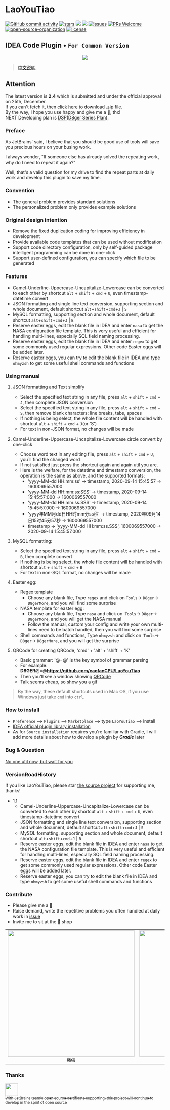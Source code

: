 # LaoYouTiao

<a href="https://github.com/caofanCPU/LaoYouTiao"><img alt="GitHub commit activity" src="https://img.shields.io/github/commit-activity/m/caofanCPU/LaoYouTiao"></a>
<a href="https://github.com/caofanCPU/LaoYouTiao/stargazers"><img src="https://badgen.net/github/stars/caofanCPU/LaoYouTiao" alt="stars"></a>
<a href="https://plugins.jetbrains.com/plugin/15255-laoyoutiao"><img src="https://img.shields.io/jetbrains/plugin/d/15255"></a>
<a href="https://github.com/caofanCPU/LaoYouTiao"><img src="https://img.shields.io/github/v/release/caofanCPU/LaoYouTiao"></a>
<a href="https://github.com/caofanCPU/LaoYouTiao/issues"><img src="https://badgen.net/github/open-issues/caofanCPU/LaoYouTiao" alt="issues"></a>
<a href="https://github.com/caofanCPU/LaoYouTiao/pulls"><img src="https://badgen.net/badge/PRs/welcome/cyan" alt="PRs Welcome"></a>
<a href="https://github.com/D8ger"><img src="https://badgen.net/badge/organization/join%20us/cyan" alt="open-source-organization"></a>
<a href="https://github.com/caofanCPU/LaoYouTiao/blob/master/LICENCE"><img src="https://badgen.net/github/license/caofanCPU/LaoYouTiao?color=green" alt="license"></a>

## IDEA Code Plugin • `For Common Version`  
<div align="center">
    <img src="http://file.debuggerpowerzcy.top/power/LaoYouTiao-V2.png" /> 
</div>

> [中文说明](./README_CN.md)

## Attention
The latest version is **2.4** which is submitted and under the official approval on 25th, December.   
If you can't fetch it, then [click here](https://github.com/caofanCPU/LaoYouTiao/releases/tag/2.4) to download ~~.zip~~ file.  
By the way, I hope you use happy and give me a 🌟, thx!  
NEXT Developing plan is [DSP(D8ger Series Plan)](https://www.processon.com/view/5f96a5f35653bb06ef1870e8).

### Preface
As JetBrains' said, I believe that you should be good use of tools will save you precious hours on your busing work.

I always wonder, "If someone else has already solved the repeating work, why do I need to repeat it again?"

Well, that's a valid question for my drive to find the repeat parts at daily work and develop this plugin to save my time.  

### Convention
- The general problem provides standard solutions
- The personalized problem only provides example solutions

### Original design intention
- Remove the fixed duplication coding for improving efficiency in development  
- Provide available code templates that can be used without modification  
- Support code directory configuration, only by self-guided package intelligent programming can be done in one-click  
- Support user-defined configuration, you can specify which file to be generated  

### Features
- Camel-Underline-Uppercase-Uncapitalize-Lowercase can be converted to each other by shortcut `alt` + `shift` + `cmd` + `U`, even timestamp-datetime convert
- JSON formatting and single line text conversion, supporting section and whole document, default shortcut `alt`+`shift`+`cmd`+`J` | `S`
- MySQL formatting, supporting section and whole document, default shortcut `alt`+`shift`+`cmd`+`J` | `B`
- Reserve easter eggs, edit the blank file in IDEA and enter `nasa` to get the NASA configuration file template. This is very useful and efficient for handling multi-lines, especially SQL field naming processing.
- Reserve easter eggs, edit the blank file in IDEA and enter `regex` to get some commonly used regular expressions. Other code Easter eggs will be added later.  
- Reserve easter eggs, you can try to edit the blank file in IDEA and type `ohmyzsh` to get some useful shell commands and functions  

### Using manual
1. JSON formatting and Text simplify
    - Select the specified text string in any file, press `alt` + `shift` + `cmd` + `J`, then complete JSON conversion
    - Select the specified text string in any file, press `alt` + `shift` + `cmd` + `S`, then remove blank characters: line breaks, tabs, spaces
    - If nothing is being select, the whole file content will be handled with shortcut `alt` + `shift` + `cmd` + `J`(or 'S')
    - For text in non-JSON format, no changes will be made

2. Camel-Underline-Uppercase-Uncapitalize-Lowercase circle convert by one-click
    - Choose word text in any editing file, press `alt` + `shift` + `cmd` + `U`, you`ll find the changed word
    - If not satisfied just press the shortcut again and again util you are.
    - Here is the welfare, for the datetime and timestamp conversion, the operation is the same as above, and the supported formats:
        - 'yyyy-MM-dd HH:mm:ss'      -> timestamp, 2020-09-14 15:45:57      -> 1600069557000
        - 'yyyy-MM-dd HH:mm:ss:SSS'  -> timestamp, 2020-09-14 15:45:57:000  -> 1600069557000
        - 'yyyy-MM-dd HH:mm:ss.SSS'  -> timestamp, 2020-09-14 15:45:57.000  -> 1600069557000
        - 'yyyy年MM月dd日HH时mm分ss秒' -> timestamp, 2020年09月14日15时45分57秒 -> 1600069557000
        - timestamp -> 'yyyy-MM-dd HH:mm:ss.SSS',  1600069557000 -> 2020-09-14 15:45:57.000

3. MySQL formatting:
    - Select the specified text string in any file, press `alt` + `shift` + `cmd` + `B`, then complete convert
    - If nothing is being select, the whole file content will be handled with shortcut `alt` + `shift` + `cmd` + `B`
    - For text in non-SQL format, no changes will be made

4. Easter egg:
   - Regex template
      - Choose any blank file, Type `regex` and click on `Tools`-> `D8ger`-> `D8gerMore`, and you will find some surprise
   - NASA template for easter egg:
      - Choose any blank file, Type `nasa` and click on` Tools`-> `D8ger`-> `D8gerMore`, and you will get the NASA manual
      - Follow the manual, custom your config and write your own multi-lines need to be batch handled, then you will find some surprise
   - Shell commands and functions, Type `ohmyzsh` and click on` Tools`-> `D8ger`-> `D8gerMore`, and you will get the surprise

5. QRCode for creating QRCode, 'cmd' + 'alt' + 'shift' + 'K'
   - Basic grammar: '@=@' is the key symbol of grammar parsing
   - For example: **D8GER**@=@**https://github.com/caofanCPU/LaoYouTiao**
   - Then you'll see a window showing [QRCode](https://github.com/caofanCPU/LaoYouTiao)
   - Talk seems cheap, so show you a [gif](http://file.debuggerpowerzcy.top/power/QRCode.gif)

> By the way, these default shortcuts used in Mac OS, if you use Windows just take `cmd` into `ctrl`.

### How to install
- `Preference` --> `Plugins` --> `Marketplace` --> type `LaoYouTiao` --> install
- [IDEA official plugin library installation](https://plugins.jetbrains.com/plugin/15255-laoyoutiao)  
- As for `Source installation` requires you're familiar with Gradle, I will add more details about how to develop a plugin by ***Gradle*** later

### Bug & Question
[No one util now, but wait for you](https://github.com/caofanCPU/D8gerAutoCode/issues)

### VersionRoadHistory
If you like LaoYouTiao, please star <a href="https://github.com/caofanCPU/LaoYouTiao">the source project</a> for supporting me, thanks!
- 1.1
    - Camel-Underline-Uppercase-Uncapitalize-Lowercase can be converted to each other by shortcut `alt` + `shift` + `cmd` + `U`, even timestamp-datetime convert
    - JSON formatting and single line text conversion, supporting section and whole document, default shortcut `alt`+`shift`+`cmd`+`J` | `S`
    - MySQL formatting, supporting section and whole document, default shortcut `alt`+`shift`+`cmd`+`J` | `B`
    - Reserve easter eggs, edit the blank file in IDEA and enter `nasa` to get the NASA configuration file template. This is very useful and efficient for handling multi-lines, especially SQL field naming processing.
    - Reserve easter eggs, edit the blank file in IDEA and enter `regex` to get some commonly used regular expressions. Other code Easter eggs will be added later.  
    - Reserve easter eggs, you can try to edit the blank file in IDEA and type `ohmyzsh` to get some useful shell commands and functions  


### Contribute
- Please give me a 🌟
- Raise demand, write the repetitive problems you often handled at daily work in [issue](https://github.com/caofanCPU/D8gerAutoCode/issues)
- Invite me to sit at the 🍦 shop
<table>
    <tr>
      <td align="center" style="width: 200px;">
        <a href="https://github.com/D8ger">
          <img src="http://file.debuggerpowerzcy.top/power/WX.png" style="width: 400px;"><br>
          <sub>微信</sub>
        </a><br>
      </td>
      <td align="center" style="width: 200px;">
        <a href="http://www.debuggerpowerzcy.top/">
          <img src="http://file.debuggerpowerzcy.top/power/ZFB.png" style="width: 400px;"><br>
          <sub>支付宝</sub>
        </a><br>
      </td>
      <td align="center" style="width: 200px;">
          <a href="https://github.com/caofanCPU">
            <img src="http://file.debuggerpowerzcy.top/power/MX.jpg" style="width: 400px;"><br>
            <sub>MiXin</sub>
          </a><br>
      </td>
    </tr>
</table>

### Thanks
<a href="https://www.jetbrains.com/idea">
    <img src="http://file.debuggerpowerzcy.top/power/jetbrains-variant-4.svg" style="width: 40px;"><br>
    <sub>With JetBrains team's open source certificate supporting, this project will continue to develop in the spirit of open source</sub>
</a>
